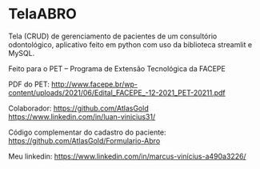 # TelaABRO

Tela (CRUD) de gerenciamento de pacientes de um consultório odontológico, aplicativo feito em python com uso da biblioteca streamlit e MySQL.



Feito para o PET – Programa de Extensão Tecnológica da FACEPE 

PDF do PET:
http://www.facepe.br/wp-content/uploads/2021/06/Edital_FACEPE_-12-2021_PET-20211.pdf


Colaborador:
https://github.com/AtlasGold
https://www.linkedin.com/in/luan-vinicius31/


Código complementar do cadastro do paciente:
https://github.com/AtlasGold/Formulario-Abro

Meu linkedin:
https://www.linkedin.com/in/marcus-vinícius-a490a3226/
